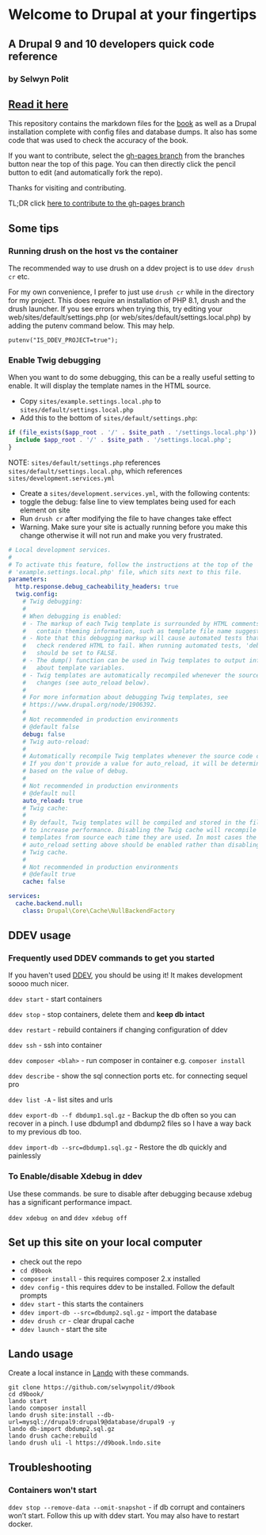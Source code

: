 # Welcome to Drupal at your fingertips
## A Drupal 9 and 10 developers quick code reference
### by Selwyn Polit


## [Read it here](https://selwynpolit.github.io/d9book/index.html)

This repository contains the markdown files for the [book](https://selwynpolit.github.io/d9book/index.html) as well as a Drupal installation complete with config files and database dumps.  It also has some code that was used to check the accuracy of the book.

If you want to contribute, select the [gh-pages branch](https://github.com/selwynpolit/d9book/tree/gh-pages) from the branches button near the top of this page.
You can then directly click the pencil button to edit (and automatically fork the repo).

Thanks for visiting and contributing.

TL;DR click [here to contribute to the gh-pages branch](https://github.com/selwynpolit/d9book/tree/gh-pages)

## Some tips

### Running drush on the host vs the container
The recommended way to use drush on a ddev project is to use `ddev drush cr` etc.

For my own convenience, I prefer to just use `drush cr` while in the directory for my project.  This does require an installation of PHP 8.1, drush and the drush launcher. If you see errors when trying this, try editing your web/sites/default/settings.php (or web/sites/default/settings.local.php) by adding the putenv command below.  This may help.
```
putenv("IS_DDEV_PROJECT=true");
```

### Enable Twig debugging
When you want to do some debugging, this can be a really useful setting to enable.
It will display the template names in the HTML source.

* Copy `sites/example.settings.local.php` to `sites/default/settings.local.php`
* Add this to the bottom of `sites/default/settings.php`:

```php
if (file_exists($app_root . '/' . $site_path . '/settings.local.php')) {
  include $app_root . '/' . $site_path . '/settings.local.php';
}
```

NOTE: `sites/default/settings.php` references `sites/default/settings.local.php`, which references `sites/development.services.yml`

* Create a `sites/development.services.yml`, with the following contents:
* toggle the debug: false line to view templates being used for each element on site
* Run `drush cr` after modifying the file to have changes take effect
* Warning. Make sure your site is actually running before you make this change otherwise it will not run and make you very frustrated.

```yml
# Local development services.
#
# To activate this feature, follow the instructions at the top of the
# 'example.settings.local.php' file, which sits next to this file.
parameters:
  http.response.debug_cacheability_headers: true
  twig.config:
    # Twig debugging:
    #
    # When debugging is enabled:
    # - The markup of each Twig template is surrounded by HTML comments that
    #   contain theming information, such as template file name suggestions.
    # - Note that this debugging markup will cause automated tests that directly
    #   check rendered HTML to fail. When running automated tests, 'debug'
    #   should be set to FALSE.
    # - The dump() function can be used in Twig templates to output information
    #   about template variables.
    # - Twig templates are automatically recompiled whenever the source code
    #   changes (see auto_reload below).
    #
    # For more information about debugging Twig templates, see
    # https://www.drupal.org/node/1906392.
    #
    # Not recommended in production environments
    # @default false
    debug: false
    # Twig auto-reload:
    #
    # Automatically recompile Twig templates whenever the source code changes.
    # If you don't provide a value for auto_reload, it will be determined
    # based on the value of debug.
    #
    # Not recommended in production environments
    # @default null
    auto_reload: true
    # Twig cache:
    #
    # By default, Twig templates will be compiled and stored in the filesystem
    # to increase performance. Disabling the Twig cache will recompile the
    # templates from source each time they are used. In most cases the
    # auto_reload setting above should be enabled rather than disabling the
    # Twig cache.
    #
    # Not recommended in production environments
    # @default true
    cache: false

services:
  cache.backend.null:
    class: Drupal\Core\Cache\NullBackendFactory
```

## DDEV usage

### Frequently used DDEV commands to get you started
If you haven't used [DDEV](https://ddev.com), you should be using it!
It makes development soooo much nicer.

`ddev start` - start containers

`ddev stop` - stop containers, delete them and **keep db intact**

`ddev restart` - rebuild containers if changing configuration of ddev

`ddev ssh` - ssh into container

`ddev composer <blah>` - run composer in container e.g. `composer install`

`ddev describe` - show the sql connection ports etc. for connecting sequel pro

`ddev list -A` - list sites and urls

`ddev export-db --f dbdump1.sql.gz`  - Backup the db often so you can recover in a pinch.  I use dbdump1 and dbdump2 files so I have a way back to my previous db too.

`ddev import-db --src=dbdump1.sql.gz` - Restore the db quickly and painlessly

### To Enable/disable Xdebug in ddev

Use these commands.  be sure to disable after debugging because xdebug has a significant performance impact.

`ddev xdebug on`
and
`ddev xdebug off`


## Set up this site on your local computer
* check out the repo
* `cd d9book`
* `composer install` - this requires composer 2.x installed
* `ddev config` - this requires ddev to be installed. Follow the default prompts
* `ddev start` - this starts the containers
* `ddev import-db --src=dbdump2.sql.gz` - import the database
* `ddev drush cr` - clear drupal cache
* `ddev launch` - start the site

## Lando usage

Create a local instance in [Lando](https://lando.dev/) with these commands.

```
git clone https://github.com/selwynpolit/d9book
cd d9book/
lando start
lando composer install
lando drush site:install --db-url=mysql://drupal9:drupal9@database/drupal9 -y
lando db-import dbdump2.sql.gz
lando drush cache:rebuild
lando drush uli -l https://d9book.lndo.site
```

## Troubleshooting

### Containers won't start

`ddev stop --remove-data --omit-snapshot` - if db corrupt and containers won’t start.  Follow this up with ddev start.  You may also have to restart docker.
